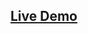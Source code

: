 ## [Live Demo](https://codesandbox.io/s/build-a-shopping-cart-with-react-redux-forked-isskl?file=/src/App.js)